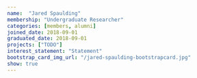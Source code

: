 ```yaml
---
name:  "Jared Spaulding"
membership: "Undergraduate Researcher"
categories: [members, alumni]
joined_date: 2018-09-01
graduated_date: 2018-09-01
projects: ["TODO"]
interest_statement: "Statement"
bootstrap_card_img_url: "/jared-spaulding-bootstrapcard.jpg"
show: true
---
```

